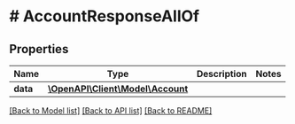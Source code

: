 # # AccountResponseAllOf

## Properties

Name | Type | Description | Notes
------------ | ------------- | ------------- | -------------
**data** | [**\OpenAPI\Client\Model\Account**](Account.md) |  |

[[Back to Model list]](../../README.md#models) [[Back to API list]](../../README.md#endpoints) [[Back to README]](../../README.md)
